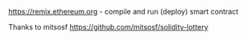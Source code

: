 https://remix.ethereum.org - compile and run (deploy) smart contract

Thanks to mitsosf https://github.com/mitsosf/solidity-lottery